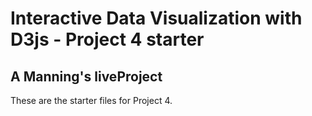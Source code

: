 # Interactive Data Visualization with D3js - Project 4 starter
## A Manning's liveProject

These are the starter files for Project 4.